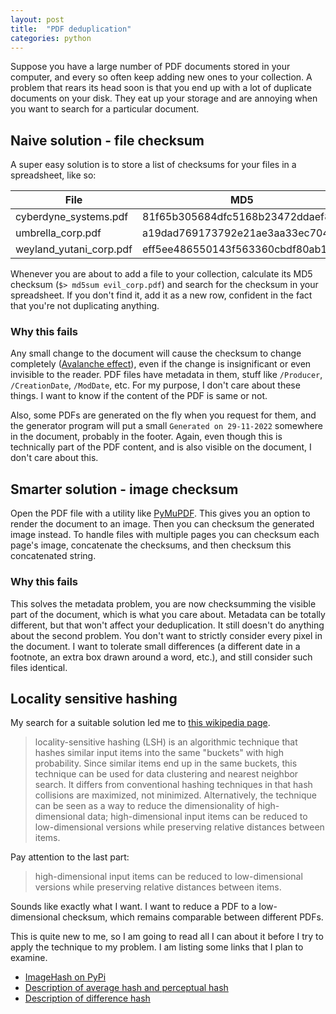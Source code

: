 ```yaml
---
layout: post
title:  "PDF deduplication"
categories: python
---
```

Suppose you have a large number of PDF documents stored in your computer, and every so often keep adding new ones to your collection. A problem that rears its head soon is that you end up with a lot of duplicate documents on your disk. They eat up your storage and are annoying when you want to search for a particular document.

## Naive solution - file checksum
A super easy solution is to store a list of checksums for your files in a spreadsheet, like so:

| File                    | MD5                              |
|-------------------------|----------------------------------|
| cyberdyne_systems.pdf   | 81f65b305684dfc5168b23472ddaef88 |
| umbrella_corp.pdf       | a19dad769173792e21ae3aa33ec704d1 |
| weyland_yutani_corp.pdf | eff5ee486550143f563360cbdf80ab10 |

Whenever you are about to add a file to your collection, calculate its MD5 checksum (`$> md5sum evil_corp.pdf`) and search for the checksum in your spreadsheet. If you don't find it, add it as a new row, confident in the fact that you're not duplicating anything.

### Why this fails
Any small change to the document will cause the checksum to change completely ([Avalanche effect](https://en.wikipedia.org/wiki/Avalanche_effect)), even if the change is insignificant or even invisible to the reader. PDF files have metadata in them, stuff like `/Producer`, `/CreationDate`, `/ModDate`, etc. For my purpose, I don't care about these things. I want to know if the content of the PDF is same or not.

Also, some PDFs are generated on the fly when you request for them, and the generator program will put a small `Generated on 29-11-2022` somewhere in the document, probably in the footer. Again, even though this is technically part of the PDF content, and is also visible on the document, I don't care about this.

## Smarter solution - image checksum
Open the PDF file with a utility like [PyMuPDF](https://github.com/pymupdf/PyMuPDF). This gives you an option to render the document to an image. Then you can checksum the generated image instead. To handle files with multiple pages you can checksum each page's image, concatenate the checksums, and then checksum this concatenated string.

### Why this fails
This solves the metadata problem, you are now checksumming the visible part of the document, which is what you care about. Metadata can be totally different, but that won't affect your deduplication.
It still doesn't do anything about the second problem. You don't want to strictly consider every pixel in the document. I want to tolerate small differences (a different date in a footnote, an extra box drawn around a word, etc.), and still consider such files identical.

## Locality sensitive hashing
My search for a suitable solution led me to [this wikipedia page](https://en.wikipedia.org/wiki/Locality-sensitive_hashing).

> locality-sensitive hashing (LSH) is an algorithmic technique that hashes similar input items into the same "buckets" with high probability.
> Since similar items end up in the same buckets, this technique can be used for data clustering and nearest neighbor search. It differs from conventional hashing techniques in that hash collisions are maximized, not minimized. Alternatively, the technique can be seen as a way to reduce the dimensionality of high-dimensional data; high-dimensional input items can be reduced to low-dimensional versions while preserving relative distances between items.

Pay attention to the last part:
> high-dimensional input items can be reduced to low-dimensional versions while preserving relative distances between items.

Sounds like exactly what I want. I want to reduce a PDF to a low-dimensional checksum, which remains comparable between different PDFs.

This is quite new to me, so I am going to read all I can about it before I try to apply the technique to my problem. I am listing some links that I plan to examine.

- [ImageHash on PyPi](https://pypi.org/project/ImageHash/)
- [Description of average hash and perceptual hash](https://www.hackerfactor.com/blog/index.php?/archives/432-Looks-Like-It.html)
- [Description of difference hash](https://www.hackerfactor.com/blog/index.php?/archives/529-Kind-of-Like-That.html)